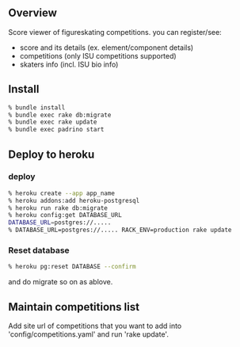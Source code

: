 ## Overview
Score viewer of figureskating competitions. you can register/see:

- score and its details (ex. element/component details)
- competitions (only ISU competitions supported)
- skaters info (incl. ISU bio info)


## Install

```sh
% bundle install
% bundle exec rake db:migrate
% bundle exec rake update
% bundle exec padrino start
```

## Deploy to heroku

### deploy
```sh
% heroku create --app app_name
% heroku addons:add heroku-postgresql
% heroku run rake db:migrate
% heroku config:get DATABASE_URL
DATABASE_URL=postgres://.....
% DATABASE_URL=postgres://..... RACK_ENV=production rake update
```

### Reset database

```sh
% heroku pg:reset DATABASE --confirm
```

and do migrate so on as ablove.

## Maintain competitions list

Add site url of competitions that you want to add into 'config/competitions.yaml' and run 'rake update'.
